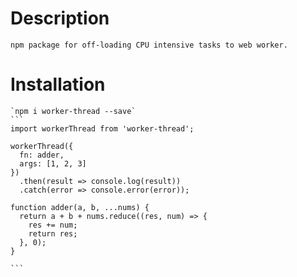 # Description
    npm package for off-loading CPU intensive tasks to web worker.
# Installation
    `npm i worker-thread --save`
    ```
    import workerThread from 'worker-thread';

    workerThread({
      fn: adder,
      args: [1, 2, 3]
    })
      .then(result => console.log(result))
      .catch(error => console.error(error));

    function adder(a, b, ...nums) {
      return a + b + nums.reduce((res, num) => {
        res += num;
        return res;
      }, 0);
    }
    
    ```
